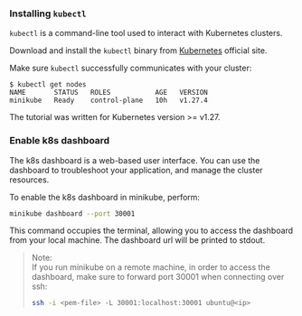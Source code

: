 ### Installing `kubectl`

`kubectl` is a command-line tool used to interact with Kubernetes clusters.

Download and install the `kubectl` binary from [Kubernetes](https://kubernetes.io/docs/tasks/tools/#kubectl) official site.


Make sure `kubectl` successfully communicates with your cluster:

```console
$ kubectl get nodes
NAME       STATUS   ROLES           AGE   VERSION
minikube   Ready    control-plane   10h   v1.27.4
```

The tutorial was written for Kubernetes version >= v1.27.

### Enable k8s dashboard 

The k8s dashboard is a web-based user interface.
You can use the dashboard to troubleshoot your application, and manage the cluster resources.

To enable the k8s dashboard in minikube, perform:

```bash
minikube dashboard --port 30001
```

This command occupies the terminal, allowing you to access the dashboard from your local machine. The dashboard url will be printed to stdout. 

> Note:   
> If you run minikube on a remote machine, in order to access the dashboard, make sure to forward port 30001 when connecting over ssh:
> 
> ```bash
> ssh -i <pem-file> -L 30001:localhost:30001 ubuntu@<ip>
> ```

